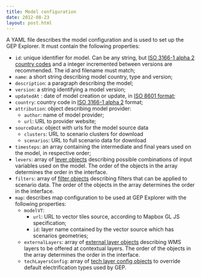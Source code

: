 ```yaml
---
title: Model configuration
date: 2012-08-23
layout: post.html
---
```




A YAML file describes the model configuration and is used to set up the GEP Explorer. It must contain the following properties:


- `id`: unique identifier for model. Can be any string, but [ISO 3166-1 alpha 2 country codes](https://en.wikipedia.org/wiki/ISO_3166-1_alpha-2) and a integer incremented between versions are recommended. The id and filename must match;
- `name`: a short string describing model country, type and version;
- `description`: a paragraph describing the model;
- `version`: a string identifying a model version;
- `updatedAt` : date of model creation or update, in [ISO 8601 format](https://en.wikipedia.org/wiki/ISO_8601);
- `country`: country code in [ISO 3166-1 alpha 2](https://en.wikipedia.org/wiki/ISO_3166-1_alpha-2) format;
- `attribution`: object describing model provider:
  - `author`: name of model provider;
  - `url`: URL to provider website;
- `sourceData`: object with urls for the model source data
  - `clusters`: URL to scenario clusters for download
  - `scenarios`: URL to full scenario data for download
- `timesteps`:  an array containing the intermediate and final years used on the model, in respective order;
- `levers`: array of [lever objects]({{baseurl}}/preparing-the-data/levers) describing possible combinations of input variables used on the model. The order of the objects in the array determines the order in the interface.
- `filters`: array of [filter objects]({{baseurl}}/preparing-the-data/filters) describing filters that can be applied to scenario data. The order of the objects in the array determines the order in the interface.
- `map`: describes map configuration to be used at GEP Explorer with the following properties:
  - `modelVT`: 
    - `url`: URL to vector tiles source, according to Mapbox GL JS specification; 
    - `id`: layer name contained by the vector source which has scenarios geometries;
  - `externalLayers`: array of [external layer objects]({{baseurl}}/preparing-the-data/external-layers) describing WMS layers to be offered at contextual layers. The order of the objects in the array determines the order in the interface.
  - `techLayersConfig`: array of [tech layer config objects]({{baseurl}}/preparing-the-data/tech-layers) to override default electrification types used by GEP.
